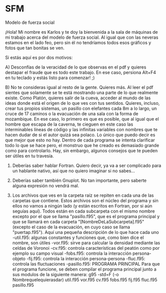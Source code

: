 # SFM
Modelo de fuerza social

¡Hola! Mi nombre es Karlos y te doy la bienvenida a la sala de máquinas de mi trabajo acerca del modelo de fuerza social.
Al igual que con las neveras estamos en el lado feo, pero sin él no tendríamos todos esos gráficos y fotos que tan bonitas se ven.

Si estás aquí es por dos motivos:

A) Desconfías de la veracidad de lo que observas en el pdf y quieres destapar el fraude que es todo este trabajo.
En ese caso, persiona Alt+F4 en tu teclado y estás listo para comenzar! ;)

B) No te consideras igual al resto de la gente. Quieres más. Al leer el pdf sientes que solamente se te está mostrando una parte de lo que realmente
existe. Como Platón, quieres salir de la cueva, acceder al mundo de las ideas donde está el origen de lo que ves con tus sentidos. Quieres, incluso, 
crear tus propios sistemas, un pasillo con elefantes cada 8m a lo largo, un cruce de 17 caminos o la evacuación de una sala con la forma de mozambique.
En ese caso, lo primero es que es posible, que al igual que el hombre que escapa de la caverna, te cieguen en este caso las interminables líneas de
código y las infinitas variables con nombres que te hacen dudar de si el autor quizá sea polaco. Lo único que puedo decir es que mejor que esto no hay.
Dentro de cada programa se intenta clarificar todo lo que se hace pero, el monstruo que he creado es demasiado grande como para controlarlo. Hay, sin
embargo, algunos consejos que te pueden ser útiles en tu travesía. 

  1. Deberías saber hablar Fortran. Quiero decir, ya va a ser complicado para un hablante nativo, así que no quiero imaginar si no sabes...
  
  2. Deberías saber también Gnuplot. No tan importante, pero saberte alguna expresión no vendrá mal.
  
  3. Los archivos que ves en la carpeta raíz se repiten en cada una de las carpetas que contiene. Estos archivos son el núcleo del programa y sin ellos
  no vamos a ningún lado (y están escritos en Fortran, por si aún seguías aquí). Todos están en cada subcarpeta con el mismo nombre excepto por el que
  se llama "pasillo.f95", que es el programa principal y que se llamará en cada carpeta "[NombreDeLaSubcarpeta].f95" (excepto el caso de la evacuación,
  en cuyo caso se llama "puertap.f95"). Aquí una pequeña descripción de lo que hace cada uno
    -util.f95: algunas constantes y funciones que, como bien dice el nombre, son útiles
    -vor.f95: sirve para calcular la densidad mediante las celdas de Voronoi
    -cv.f95: controla características del peatón como por ejemplo su campo visual
    -fobs.f95: controla la interacción persona-objeto
    -fij.f95: controla la interacción persona-persona
    -fluc.f95: controla las fluctuaciones
    -pasillo.f95: PROGRAMA PRINCIPAL
  Para que el programa funcione, se deben compilar el programa principal junto a sus modulos de la siguiente manera:
    g95 -std=F (-o Nombrequelequierasdar) util.f95 vor.f95 cv.f95 fobs.f95 fij.f95 fluc.f95 pasillo.f95
